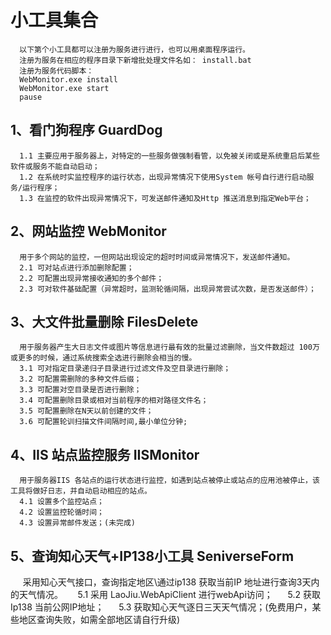 # 小工具集合

      以下第个小工具都可以注册为服务进行进行，也可以用桌面程序运行。
      注册为服务在相应的程序目录下新增批处理文件名如： install.bat
      注册为服务代码脚本：
      WebMonitor.exe install 
      WebMonitor.exe start 
      pause

## 1、看门狗程序 GuardDog
      1.1 主要应用于服务器上，对特定的一些服务做强制看管，以免被关闭或是系统重启后某些软件或服务不能自动启动；
      1.2 在系统时实监控程序的运行状态，出现异常情况下使用System 帐号自行进行启动服务/运行程序；
      1.3 在监控的软件出现异常情况下，可发送邮件通知及Http 推送消息到指定Web平台；
## 2、网站监控  WebMonitor
      用于多个网站的监控，一但网站出现设定的超时时间或异常情况下，发送邮件通知。
      2.1 可对站点进行添加删除配置；
      2.2 可配置出现异常接收通知的多个邮件；
      2.3 可对软件基础配置（异常超时，监测轮循间隔，出现异常尝试次数，是否发送邮件）；
 ## 3、大文件批量删除  FilesDelete
      用于服务器产生大日志文件或图片等信息进行最有效的批量过滤删除，当文件数超过 100万或更多的时候，通过系统搜索全选进行删除会相当的慢。
      3.1 可对指定目录递归子目录进行过滤文件及空目录进行删除；
      3.2 可配置需删除的多种文件后缀；
      3.3 可配置对空目录是否进行删除；
      3.4 可配置删除目录或相对当前程序的相对路径文件名；
      3.5 可配置删除在N天以前创建的文件；
      3.6 可配置轮训扫描文件间隔时间,最小单位分钟; 
## 4、IIS 站点监控服务 IISMonitor
      用于服务器IIS 各站点的运行状态进行监控，如遇到站点被停止或站点的应用池被停止，该工具将做好日志，并自动启动相应的站点。
      4.1 设置多个监控站点；
      4.2 设置监控轮循时间；
      4.3 设置异常邮件发送；(未完成)
## 5、查询知心天气+IP138小工具  SeniverseForm
      采用知心天气接口，查询指定地区\通过ip138 获取当前IP 地址进行查询3天内的天气情况。
      5.1 采用 LaoJiu.WebApiClient 进行webApi访问；
      5.2 获取 Ip138 当前公网IP地址；
      5.3 获取知心天气逐日三天天气情况；(免费用户，某些地区查询失败，如需全部地区请自行升级)
